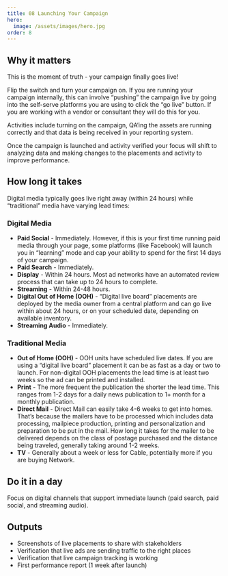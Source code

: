 ```yaml
---
title: 08 Launching Your Campaign
hero:
  image: /assets/images/hero.jpg
order: 8
---
```


## Why it matters

This is the moment of truth - your campaign finally goes live!

Flip the switch and turn your campaign on. If you are running your campaign internally, this can involve “pushing” the campaign live by going into the self-serve platforms you are using to click the “go live” button. If you are working with a vendor or consultant they will do this for you.

Activities include turning on the campaign, QA’ing the assets are running correctly and that data is being received in your reporting system.

Once the campaign is launched and activity verified your focus will shift to analyzing data and making changes to the placements and activity to improve performance.

## How long it takes

Digital media typically goes live right away (within 24 hours) while “traditional” media have varying lead times:

### Digital Media

- **Paid Social** - Immediately. However, if this is your first time running paid media through your page, some platforms (like Facebook) will launch you in “learning” mode and cap your ability to spend for the first 14 days of your campaign.
- **Paid Search** - Immediately.
- **Display** - Within 24 hours. Most ad networks have an automated review process that can take up to 24 hours to complete.
- **Streaming** - Within 24-48 hours.
- **Digital Out of Home (OOH)** - “Digital live board” placements are deployed by the media owner from a central platform and can go live within about 24 hours, or on your scheduled date, depending on available inventory.
- **Streaming Audio** - Immediately.

### Traditional Media

- **Out of Home (OOH)** - OOH units have scheduled live dates. If you are using a “digital live board” placement it can be as fast as a day or two to launch. For non-digital OOH placements the lead time is at least two weeks so the ad can be printed and installed.
- **Print** - The more frequent the publication the shorter the lead time. This ranges from 1-2 days for a daily news publication to 1+ month for a monthly publication.
- **Direct Mail** - Direct Mail can easily take 4-6 weeks to get into homes. That’s because the mailers have to be processed which includes data processing, mailpiece production, printing and personalization and preparation to be put in the mail. How long it takes for the mailer to be delivered depends on the class of postage purchased and the distance being traveled, generally taking around 1-2 weeks.
- **TV** - Generally about a week or less for Cable, potentially more if you are buying Network.

## Do it in a day

Focus on digital channels that support immediate launch (paid search, paid social, and streaming audio).

## Outputs

- Screenshots of live placements to share with stakeholders
- Verification that live ads are sending traffic to the right places
- Verification that live campaign tracking is working
- First performance report (1 week after launch)
